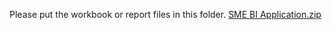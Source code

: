 Please put the workbook or report files in this folder.
[SME BI Application.zip](https://github.com/hkapoor0/sme-bi-course-application/files/10371568/SME.BI.Application.zip)

